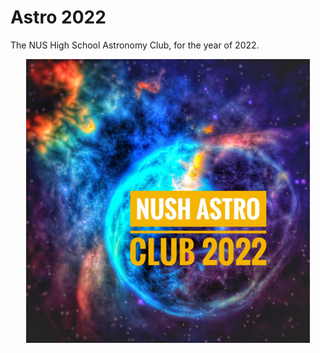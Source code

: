 # Astro 2022

The NUS High School Astronomy Club, for the year of 2022.
<p align="center"><img src="https://raw.githubusercontent.com/NUSH-Astro/.github/main/profile/astroparty.jpeg" width="90%" /></p>

